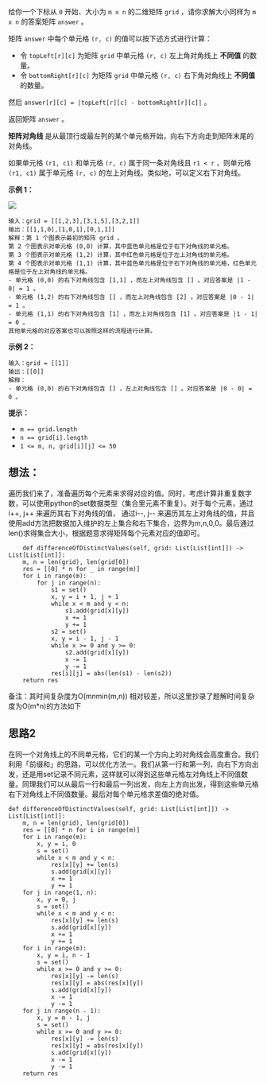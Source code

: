 
给你一个下标从 `0` 开始、大小为 `m x n` 的二维矩阵 `grid` ，请你求解大小同样为 `m x n` 的答案矩阵 `answer` 。

矩阵 `answer` 中每个单元格 `(r, c)` 的值可以按下述方式进行计算：

- 令 `topLeft[r][c]` 为矩阵 `grid` 中单元格 `(r, c)` 左上角对角线上 **不同值** 的数量。
- 令 `bottomRight[r][c]` 为矩阵 `grid` 中单元格 `(r, c)` 右下角对角线上 **不同值** 的数量。

然后 `answer[r][c] = |topLeft[r][c] - bottomRight[r][c]|` 。

返回矩阵 `answer` 。

**矩阵对角线** 是从最顶行或最左列的某个单元格开始，向右下方向走到矩阵末尾的对角线。

如果单元格 `(r1, c1)` 和单元格 `(r, c)` 属于同一条对角线且 `r1 < r` ，则单元格 `(r1, c1)` 属于单元格 `(r, c)` 的左上对角线。类似地，可以定义右下对角线。

**示例 1：**

![](https://assets.leetcode.com/uploads/2023/04/19/ex2.png)

	输入：grid = [[1,2,3],[3,1,5],[3,2,1]]
	输出：[[1,1,0],[1,0,1],[0,1,1]]
	解释：第 1 个图表示最初的矩阵 grid 。 
	第 2 个图表示对单元格 (0,0) 计算，其中蓝色单元格是位于右下对角线的单元格。
	第 3 个图表示对单元格 (1,2) 计算，其中红色单元格是位于左上对角线的单元格。
	第 4 个图表示对单元格 (1,1) 计算，其中蓝色单元格是位于右下对角线的单元格，红色单元格是位于左上对角线的单元格。
	- 单元格 (0,0) 的右下对角线包含 [1,1] ，而左上对角线包含 [] 。对应答案是 |1 - 0| = 1 。
	- 单元格 (1,2) 的右下对角线包含 [] ，而左上对角线包含 [2] 。对应答案是 |0 - 1| = 1 。
	- 单元格 (1,1) 的右下对角线包含 [1] ，而左上对角线包含 [1] 。对应答案是 |1 - 1| = 0 。
	其他单元格的对应答案也可以按照这样的流程进行计算。

**示例 2：**

	输入：grid = [[1]]
	输出：[[0]]
	解释：
	- 单元格 (0,0) 的右下对角线包含 [] ，左上对角线包含 [] 。对应答案是 |0 - 0| = 0 。

**提示：**

- `m == grid.length`
- `n == grid[i].length`
- `1 <= m, n, grid[i][j] <= 50`

## 想法：

遍历我们来了，准备遍历每个元素来求得对应的值。同时，考虑计算非重复数字数，可以使用python的set数据类型（集合里元素不重复）。对于每个元素，通过i++, j++ 来遍历其右下对角线的值， 通过i--, j-- 来遍历其左上对角线的值，并且使用add方法把数据加入维护的左上集合和右下集合，边界为m,n,0,0。最后通过len()求得集合大小，根据题意求得矩阵每个元素对应的值即可。

        def differenceOfDistinctValues(self, grid: List[List[int]]) -> List[List[int]]:
        m, n = len(grid), len(grid[0])
        res = [[0] * n for _ in range(m)]
        for i in range(m):
            for j in range(n):
                s1 = set()
                x, y = i + 1, j + 1
                while x < m and y < n:
                    s1.add(grid[x][y])
                    x += 1
                    y += 1
                s2 = set()
                x, y = i - 1, j - 1
                while x >= 0 and y >= 0:
                    s2.add(grid[x][y])
                    x -= 1
                    y -= 1
                res[i][j] = abs(len(s1) - len(s2))
        return res

备注：其时间复杂度为O(m*n*min(m,n)) 相对较差，所以这里抄录了题解时间复杂度为O(m*n)的方法如下

## 思路2

在同一个对角线上的不同单元格，它们的某一个方向上的对角线会高度重合。我们利用「前缀和」的思路，可以优化方法一。我们从第一行和第一列，向右下方向出发，还是用set记录不同元素，这样就可以得到这些单元格左对角线上不同值数量。同理我们可以从最后一行和最后一列出发，向左上方向出发，得到这些单元格右下对角线上不同值数量。最后对每个单元格求差值的绝对值。

    def differenceOfDistinctValues(self, grid: List[List[int]]) -> List[List[int]]:
        m, n = len(grid), len(grid[0])
        res = [[0] * n for i in range(m)]
        for i in range(m):
            x, y = i, 0
            s = set()
            while x < m and y < n:
                res[x][y] += len(s)
                s.add(grid[x][y])
                x += 1
                y += 1
        for j in range(1, n):
            x, y = 0, j
            s = set()
            while x < m and y < n:
                res[x][y] += len(s)
                s.add(grid[x][y])
                x += 1
                y += 1
        for i in range(m):
            x, y = i, n - 1
            s = set()
            while x >= 0 and y >= 0:
                res[x][y] -= len(s)
                res[x][y] = abs(res[x][y])
                s.add(grid[x][y])
                x -= 1
                y -= 1
        for j in range(n - 1):
            x, y = m - 1, j
            s = set()
            while x >= 0 and y >= 0:
                res[x][y] -= len(s)
                res[x][y] = abs(res[x][y])
                s.add(grid[x][y])
                x -= 1
                y -= 1
        return res

